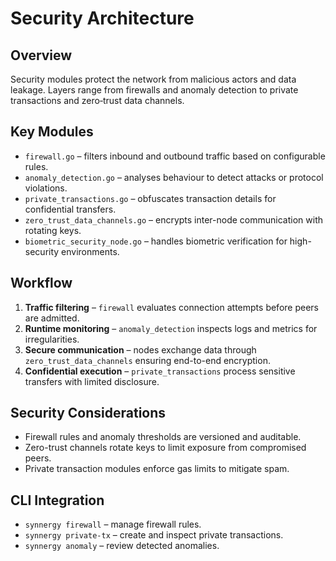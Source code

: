 # Security Architecture

## Overview
Security modules protect the network from malicious actors and data leakage. Layers range from firewalls and anomaly detection to private transactions and zero‑trust data channels.

## Key Modules
- `firewall.go` – filters inbound and outbound traffic based on configurable rules.
- `anomaly_detection.go` – analyses behaviour to detect attacks or protocol violations.
- `private_transactions.go` – obfuscates transaction details for confidential transfers.
- `zero_trust_data_channels.go` – encrypts inter-node communication with rotating keys.
- `biometric_security_node.go` – handles biometric verification for high-security environments.

## Workflow
1. **Traffic filtering** – `firewall` evaluates connection attempts before peers are admitted.
2. **Runtime monitoring** – `anomaly_detection` inspects logs and metrics for irregularities.
3. **Secure communication** – nodes exchange data through `zero_trust_data_channels` ensuring end-to-end encryption.
4. **Confidential execution** – `private_transactions` process sensitive transfers with limited disclosure.

## Security Considerations
- Firewall rules and anomaly thresholds are versioned and auditable.
- Zero-trust channels rotate keys to limit exposure from compromised peers.
- Private transaction modules enforce gas limits to mitigate spam.

## CLI Integration
- `synnergy firewall` – manage firewall rules.
- `synnergy private-tx` – create and inspect private transactions.
- `synnergy anomaly` – review detected anomalies.
